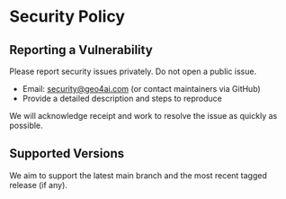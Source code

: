 # Security Policy

## Reporting a Vulnerability
Please report security issues privately. Do not open a public issue.

- Email: security@geo4ai.com (or contact maintainers via GitHub)
- Provide a detailed description and steps to reproduce

We will acknowledge receipt and work to resolve the issue as quickly as possible.

## Supported Versions
We aim to support the latest main branch and the most recent tagged release (if any).

